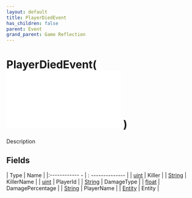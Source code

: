 ```yaml
---
layout: default
title: PlayerDiedEvent
has_children: false
parent: Event
grand_parent: Game Reflection
---
```

# PlayerDiedEvent( ![ EntityEventBase ](game-reflection/events/entity_event_base.md) )
Description 

## Fields
| Type | Name |
|:------------ - | : -------------- |
| [uint](game-reflection/components/uint.md) | Killer |
| [String](game-reflection/components/string.md) | KillerName |
| [uint](game-reflection/components/uint.md) | PlayerId |
| [String](game-reflection/components/string.md) | DamageType |
| [float](game-reflection/components/float.md) | DamagePercentage |
| [String](game-reflection/components/string.md) | PlayerName |
| [Entity](game-reflection/classes/entity.md) | Entity |
